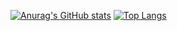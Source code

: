 [![Anurag's GitHub stats](https://github-readme-stats.vercel.app/api?username=srini1603)](https://github.com/anuraghazra/github-readme-stats)
[![Top Langs](https://github-readme-stats.vercel.app/api/top-langs/?username=srini1603)](https://github.com/anuraghazra/github-readme-stats)
